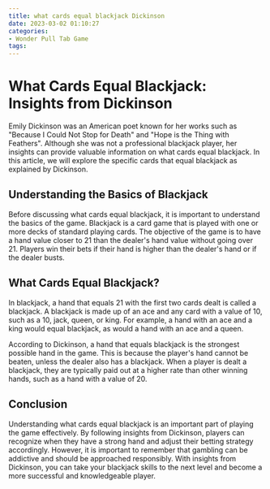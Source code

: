 ```yaml
---
title: what cards equal blackjack Dickinson
date: 2023-03-02 01:10:27
categories:
- Wonder Pull Tab Game
tags:
---
```

# What Cards Equal Blackjack: Insights from Dickinson

Emily Dickinson was an American poet known for her works such as "Because I Could Not Stop for Death" and "Hope is the Thing with Feathers". Although she was not a professional blackjack player, her insights can provide valuable information on what cards equal blackjack. In this article, we will explore the specific cards that equal blackjack as explained by Dickinson.

## Understanding the Basics of Blackjack

Before discussing what cards equal blackjack, it is important to understand the basics of the game. Blackjack is a card game that is played with one or more decks of standard playing cards. The objective of the game is to have a hand value closer to 21 than the dealer's hand value without going over 21. Players win their bets if their hand is higher than the dealer's hand or if the dealer busts.

## What Cards Equal Blackjack?

In blackjack, a hand that equals 21 with the first two cards dealt is called a blackjack. A blackjack is made up of an ace and any card with a value of 10, such as a 10, jack, queen, or king. For example, a hand with an ace and a king would equal blackjack, as would a hand with an ace and a queen.

According to Dickinson, a hand that equals blackjack is the strongest possible hand in the game. This is because the player's hand cannot be beaten, unless the dealer also has a blackjack. When a player is dealt a blackjack, they are typically paid out at a higher rate than other winning hands, such as a hand with a value of 20.

## Conclusion

Understanding what cards equal blackjack is an important part of playing the game effectively. By following insights from Dickinson, players can recognize when they have a strong hand and adjust their betting strategy accordingly. However, it is important to remember that gambling can be addictive and should be approached responsibly. With insights from Dickinson, you can take your blackjack skills to the next level and become a more successful and knowledgeable player.